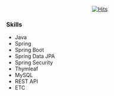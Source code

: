 <div align=center>

[![Hits](https://hits.seeyoufarm.com/api/count/incr/badge.svg?url=https%3A%2F%2Fgithub.com%2Fgpfla6022&count_bg=%2379C83D&title_bg=%23555555&icon=&icon_color=%23E7E7E7&title=hits&edge_flat=false)](https://hits.seeyoufarm.com)

  </div>

### Skills
- Java 
- Spring 
- Spring Boot
- Spring Data JPA
- Spring Security
- Thymleaf
- MySQL
- REST API
- ETC
<!-- python -->

<!--
Team-Velpe
 - PPTOR, 온라인 ppt 마크다운 서비스
 - PUP, 개발자 포트폴리오 서비스

개인 프로젝트 
  - yoon's Farm

공부해야하는 언어
- C언어
- 파이썬
- 장고
- JSP
- HTML/CSS/Javascript

학원 
- 웹 프로젝트
- DB
-->
